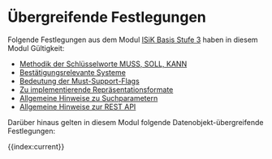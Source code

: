 # Übergreifende Festlegungen

Folgende Festlegungen aus dem Modul [ISiK Basis Stufe 3](https://simplifier.net/guide/isik-basis-v4/ImplementationGuide-markdown-Einfuehrung?version=current) haben in diesem Modul Gültigkeit: 
* [Methodik der Schlüsselworte MUSS, SOLL, KANN](https://simplifier.net/guide/isik-basis-v4/markdown-UebergreifendeFestlegungen-UebergreifendeFestlegungen-Methodik?version=current)
* [Bestätigungsrelevante Systeme](https://simplifier.net/guide/isik-basis-v4/UebergreifendeFestlegungen-BestaetigungsrelevanteSysteme?version=current)
* [Bedeutung der Must-Support-Flags](https://simplifier.net/guide/isik-basis-v4/UebergreifendeFestlegungen-UebergreifendeFestlegungen-Must-Support-Flags?version=current)
* [Zu implementierende Repräsentationsformate](https://simplifier.net/guide/isik-basis-v4/UebergreifendeFestlegungen-Repraesentationsformate?version=current)
* [Allgemeine Hinweise zu Suchparametern](https://simplifier.net/guide/isik-basis-v4/UebergreifendeFestlegungen-UebergreifendeFestlegungen-Suchparameter?version=current)
* [Allgemeine Hinweise zur REST API](https://simplifier.net/guide/isik-basis-v4/markdown-UebergreifendeFestlegungen-UebergreifendeFestlegungen-Rest?version=current)

Darüber hinaus gelten in diesem Modul folgende Datenobjekt-übergreifende Festlegungen:

{{index:current}}
